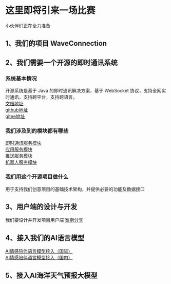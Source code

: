 # 这里即将引来一场比赛
小伙伴们正在全力准备
## 1、我们的项目 WaveConnection
## 2、我们需要一个开源的即时通讯系统
### 系统基本情况
开源系统是基于 Java 的即时通讯解决方案，基于 WebSocket 协议，支持全网实时通讯，支持跨平台，支持跨语言。\
[文档地址](https://docs.wildfirechat.cn/) \
[github地址](https://github.com/wildfirechat/) \
[gitee地址](https://gitee.com/wildfirechat/) 
### 我们涉及到的模块都有哪些
[即时通讯服务模块](https://github.com/wildfirechat/im-server)\
[应用服务模块](https://github.com/wildfirechat/app-server)\
[推送服务模块](https://github.com/wildfirechat/push_server)\
[机器人服务模块](https://github.com/wildfirechat/robot_server)
### 我们用这个开源项目做什么
用于支持我们创意项目的基础技术架构，并提供必要的功能及数据接口
## 3、用户端的设计与开发
我们要设计并开发项目用户端 [案例分享](https://static.wildfirechat.cn/wf-gallery.html)
## 4、接入我们的AI语言模型
[AI情感陪伴语言模型接入（国际）](https://www.coze.com/docs/guides/welcome)\
[AI情感陪伴语言模型接入（国内）](https://www.coze.cn/docs/guides/template_ai_companion)
## 5、接入AI海洋天气预报大模型

